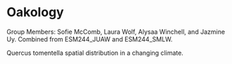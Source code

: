 # Oakology
Group Members: Sofie McComb, Laura Wolf, Alysaa Winchell, and Jazmine Uy.
Combined from ESM244_JUAW and ESM244_SMLW.

Quercus tomentella spatial distribution in a changing climate.
